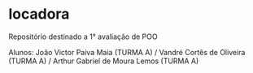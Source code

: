 # locadora
Repositório destinado a 1° avaliação de POO

Alunos: João Victor Paiva Maia (TURMA A) / Vandré Cortês  de Oliveira (TURMA A) / Arthur Gabriel de Moura Lemos (TURMA A)
